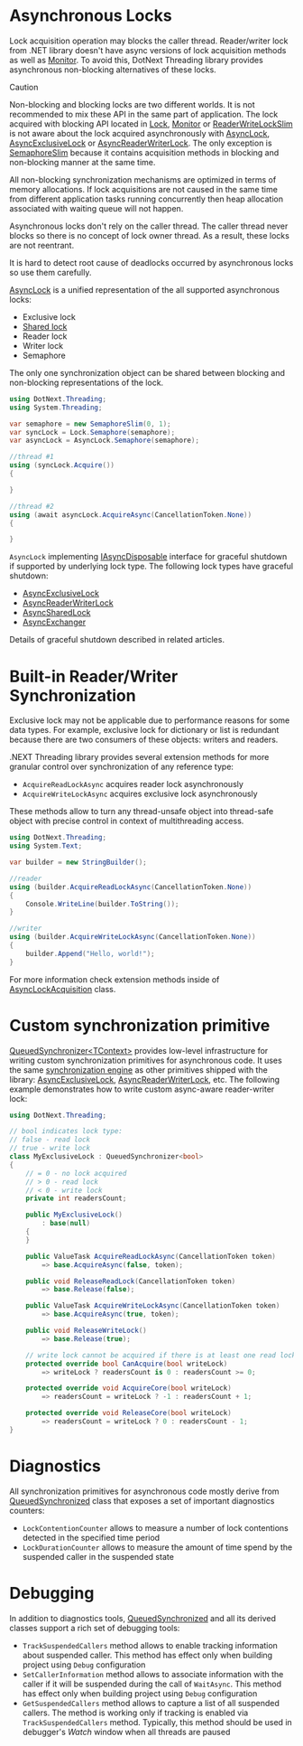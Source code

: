 Asynchronous Locks
====
Lock acquisition operation may blocks the caller thread. Reader/writer lock from .NET library doesn't have async versions of lock acquisition methods as well as [Monitor](https://docs.microsoft.com/en-us/dotnet/api/system.threading.monitor). To avoid this, DotNext Threading library provides asynchronous non-blocking alternatives of these locks.

> [!CAUTION]
> Non-blocking and blocking locks are two different worlds. It is not recommended to mix these API in the same part of application. The lock acquired with blocking API located in [Lock](xref:DotNext.Threading.Lock), [Monitor](https://docs.microsoft.com/en-us/dotnet/api/system.threading.monitor) or [ReaderWriteLockSlim](https://docs.microsoft.com/en-us/dotnet/api/system.threading.readerwriterlockslim) is not aware about the lock acquired asynchronously with [AsyncLock](xref:DotNext.Threading.AsyncLock), [AsyncExclusiveLock](xref:DotNext.Threading.AsyncExclusiveLock) or [AsyncReaderWriterLock](xref:DotNext.Threading.AsyncReaderWriterLock). The only exception is [SemaphoreSlim](https://docs.microsoft.com/en-us/dotnet/api/system.threading.semaphoreslim) because it contains acquisition methods in blocking and non-blocking manner at the same time.

All non-blocking synchronization mechanisms are optimized in terms of memory allocations. If lock acquisitions are not caused in the same time from different application tasks running concurrently then heap allocation associated with waiting queue will not happen.

Asynchronous locks don't rely on the caller thread. The caller thread never blocks so there is no concept of lock owner thread. As a result, these locks are not reentrant.

It is hard to detect root cause of deadlocks occurred by asynchronous locks so use them carefully.

[AsyncLock](xref:DotNext.Threading.AsyncLock) is a unified representation of the all supported asynchronous locks:
* Exclusive lock
* [Shared lock](xref:DotNext.Threading.AsyncSharedLock)
* Reader lock
* Writer lock
* Semaphore

The only one synchronization object can be shared between blocking and non-blocking representations of the lock.
```csharp
using DotNext.Threading;
using System.Threading;

var semaphore = new SemaphoreSlim(0, 1);
var syncLock = Lock.Semaphore(semaphore);
var asyncLock = AsyncLock.Semaphore(semaphore);

//thread #1
using (syncLock.Acquire())
{

}

//thread #2
using (await asyncLock.AcquireAsync(CancellationToken.None))
{

}
```

`AsyncLock` implementing [IAsyncDisposable](https://docs.microsoft.com/en-us/dotnet/api/system.iasyncdisposable) interface for graceful shutdown if supported by underlying lock type. The following lock types have graceful shutdown:
* [AsyncExclusiveLock](./exclusive.md)
* [AsyncReaderWriterLock](./rwlock.md)
* [AsyncSharedLock](xref:DotNext.Threading.AsyncExclusiveLock)
* [AsyncExchanger](./exchanger.md)

Details of graceful shutdown described in related articles.

# Built-in Reader/Writer Synchronization
Exclusive lock may not be applicable due to performance reasons for some data types. For example, exclusive lock for dictionary or list is redundant because there are two consumers of these objects: writers and readers.

.NEXT Threading library provides several extension methods for more granular control over synchronization of any reference type:
* `AcquireReadLockAsync` acquires reader lock asynchronously
* `AcquireWriteLockAsync` acquires exclusive lock asynchronously

These methods allow to turn any thread-unsafe object into thread-safe object with precise control in context of multithreading access.

```csharp
using DotNext.Threading;
using System.Text;

var builder = new StringBuilder();

//reader
using (builder.AcquireReadLockAsync(CancellationToken.None))
{
    Console.WriteLine(builder.ToString());
}

//writer
using (builder.AcquireWriteLockAsync(CancellationToken.None))
{
    builder.Append("Hello, world!");
}
```

For more information check extension methods inside of [AsyncLockAcquisition](xref:DotNext.Threading.LockAcquisition) class.

# Custom synchronization primitive
[QueuedSynchronizer&lt;TContext&gt;](xref:DotNext.Threading.QueuedSynchronizer-1) provides low-level infrastructure for writing custom synchronization primitives for asynchronous code. It uses the same [synchronization engine](xref:DotNext.Threading.QueuedSynchronizer) as other primitives shipped with the library: [AsyncExclusiveLock](xref:DotNext.Threading.AsyncExclusiveLock), [AsyncReaderWriterLock](xref:DotNext.Threading.AsyncReaderWriterLock), etc. The following example demonstrates how to write custom async-aware reader-writer lock:
```csharp
using DotNext.Threading;

// bool indicates lock type:
// false - read lock
// true - write lock
class MyExclusiveLock : QueuedSynchronizer<bool>
{
    // = 0 - no lock acquired
    // > 0 - read lock
    // < 0 - write lock
    private int readersCount;

    public MyExclusiveLock()
        : base(null)
    {
    }

    public ValueTask AcquireReadLockAsync(CancellationToken token)
        => base.AcquireAsync(false, token);

    public void ReleaseReadLock(CancellationToken token)
        => base.Release(false);

    public ValueTask AcquireWriteLockAsync(CancellationToken token)
        => base.AcquireAsync(true, token);

    public void ReleaseWriteLock()
        => base.Release(true);

    // write lock cannot be acquired if there is at least one read lock, or single write lock
    protected override bool CanAcquire(bool writeLock)
        => writeLock ? readersCount is 0 : readersCount >= 0;

    protected override void AcquireCore(bool writeLock)
        => readersCount = writeLock ? -1 : readersCount + 1;

    protected override void ReleaseCore(bool writeLock)
        => readersCount = writeLock ? 0 : readersCount - 1;
}
```

# Diagnostics
All synchronization primitives for asynchronous code mostly derive from [QueuedSynchronized](xref:DotNext.Threading.QueuedSynchronizer) class that exposes a set of important diagnostics counters:
* `LockContentionCounter` allows to measure a number of lock contentions detected in the specified time period
* `LockDurationCounter` allows to measure the amount of time spend by the suspended caller in the suspended state

# Debugging
In addition to diagnostics tools, [QueuedSynchronized](xref:DotNext.Threading.QueuedSynchronizer) and all its derived classes support a rich set of debugging tools:
* `TrackSuspendedCallers` method allows to enable tracking information about suspended caller. This method has effect only when building project using `Debug` configuration
* `SetCallerInformation` method allows to associate information with the caller if it will be suspended during the call of `WaitAsync`. This method has effect only when building project using `Debug` configuration
* `GetSuspendedCallers` method allows to capture a list of all suspended callers. The method is working only if tracking is enabled via `TrackSuspendedCallers` method. Typically, this method should be used in debugger's _Watch_ window when all threads are paused